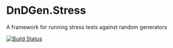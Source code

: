 # DnDGen.Stress
A framework for running stress tests against random generators

[![Build Status](https://travis-ci.org/DnDGen/DnDGen.Stress.svg?branch=master)](https://travis-ci.org/DnDGen/DnDGen.Stress)
